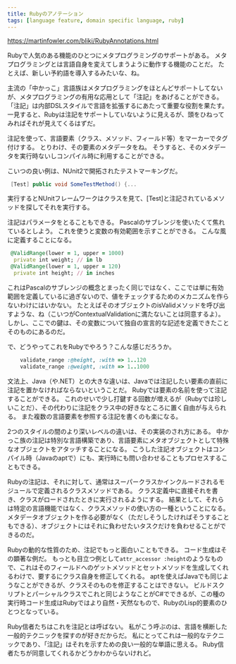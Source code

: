 ```yaml
---
title: Rubyのアノテーション
tags: [language feature, domain specific language, ruby]
---
```


https://martinfowler.com/bliki/RubyAnnotations.html

Rubyで人気のある機能のひとつにメタプログラミングのサポートがある。
メタプログラミングとは言語自身を変えてしまうように動作する機能のことだ。
たとえば、新しい予約語を導入するみたいな、ね。

主流の「中かっこ」言語族はメタプログラミングをほとんどサポートしてないが、メタプログラミングの有用な応用として「注記」をあげることができる。
「注記」は内部DSLスタイルで言語を拡張するにあたって重要な役割を果たす。
一見すると、Rubyは注記をサポートしていないように見えるが、頭をひねってみればそれが見えてくるはずだ。


注記を使って、言語要素（クラス、メソッド、フィールド等）をマーカーでタグ付けする。
とりわけ、その要素のメタデータをね。
そうすると、そのメタデータを実行時ないしコンパイル時に利用することができる。

こいつの良い例は、NUnit2で開拓されたテストマーキングだ。

```C#
 [Test] public void SomeTestMethod() {...
```

実行するとNUnitフレームワークはクラスを見て、[Test]と注記されているメソッドを探してそれを実行する。

注記はパラメータをとることもできる。
Pascalのサブレンジを使いたくて焦れているとしよう。
これを使うと変数の有効範囲を示すことができる。
こんな風に定義することになる。

```ruby
 @ValidRange(lower = 1, upper = 1000)
  private int weight; // in lb
 @ValidRange(lower = 1, upper = 120)
  private int height; // in inches
```

これはPascalのサブレンジの概念とまったく同じではなく、ここでは単に有効範囲を定義しているに過ぎないので、値をチェックするためのメカニズムを作らないわけにはいかない。
たとえばそのオブジェクトのisValidメソッドを呼び出すような、ね（こいつがContextualValidationに満たないことは同意するよ）。
しかし、ここでの鍵は、その変数について独自の宣言的な記述を定義できたことそのものにあるのだ。

で、どうやってこれをRubyでやろう？こんな感じだろうか。

```ruby
	validate_range :@height, :with => 1..120
	validate_range :@weight, :with => 1..1000
```

文法上、Java（や.NET）との大きな違いは、Javaでは注記したい要素の直前に注記を置かなければならないということだ。
Rubyでは要素の名前を使って注記することができる。
これのせいで少し打鍵する回数が増えるが（Rubyでは珍しいことだ）、その代わりに注記をクラス中の好きなところに置く自由が与えられる。
また複数の言語要素を参照する注記を書くのも楽になる。

2つのスタイルの間のより深いレベルの違いは、その実装のされ方にある。
中かっこ族の注記は特別な言語構築であり、言語要素にメタオブジェクトとして特殊なオブジェクトをアタッチすることになる。
こうした注記オブジェクトはコンパイル時（Javaのaptで）にも、実行時にも問い合わせることもプロセスすることもできる。

Rubyの注記は、それに対して、通常はスーパークラスかインクルードされるモジュールで定義されるクラスメソッドである。
クラス定義中に直接それを書き、クラスがロードされたときに実行されるようにする。
結果として、それらは特定の言語機能ではなく、クラスメソッドの使い方の一種ということになる。
メタデータオブジェクトを作る必要がなく（ただしそうしたければそうすることもできる）、オブジェクトにはそれに負わせたいタスクだけを負わせることができるのだ。

Rubyの動的な性質のため、注記でもっと面白いこともできる。
コード生成はその顕著な例だ。
もっとも目立つ例として``attr_accessor :height``のようなもので、これはそのフィールドへのゲットメソッドとセットメソッドを生成してくれるわけで、要するにクラス自身を修正してくれる。
aptを使えばJavaでも同じようなことができるが、クラスそのものを修正することはできない。
ビルドスクリプトとパーシャルクラスでこれと同じようなことがC#でできるが、この種の実行時コード生成はRubyではより自然・天然なもので、RubyのLisp的要素のひとつとなっている。

Ruby信者たちはこれを注記とは呼ばない。
私がこう呼ぶのは、言語を横断した一般的テクニックを探すのが好きだからだ。
私にとってこれは一般的なテクニックであり、「注記」はそれを示すための良い一般的な単語に思える。
Ruby信者たちが同意してくれるかどうかわからないけれど。
